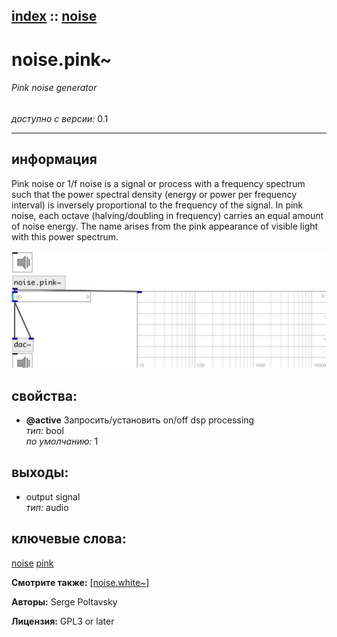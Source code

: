 [index](index.html) :: [noise](category_noise.html)
---

# noise.pink~

###### Pink noise generator

*доступно с версии:* 0.1

---


## информация
Pink noise or 1/f noise is a signal or process with a frequency spectrum such that the power spectral density (energy or power per frequency interval) is inversely proportional to the frequency of the signal. In pink noise, each octave (halving/doubling in frequency) carries an equal amount of noise energy. The name arises from the pink appearance of visible light with this power spectrum.


[![example](../examples/img/noise.pink~.jpg)](../examples/pd/noise.pink~.pd)







## свойства:

* **@active** 
Запросить/установить on/off dsp processing<br>
_тип:_ bool<br>
_по умолчанию:_ 1<br>





## выходы:

* output signal<br>
_тип:_ audio



## ключевые слова:

[noise](keywords/noise.html)
[pink](keywords/pink.html)



**Смотрите также:**
[\[noise.white~\]](noise.white~.html)




**Авторы:** Serge Poltavsky




**Лицензия:** GPL3 or later





